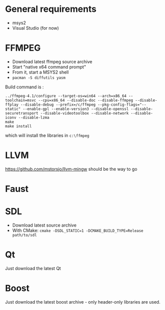 # General requirements

* msys2 
* Visual Studio (for now)

# FFMPEG

* Download latest ffmpeg source archive
* Start "native x64 command prompt"
* From it, start a MSYS2 shell
* `pacman -S diffutils yasm`

Build command is : 
```
../ffmpeg-4.1/configure --target-os=win64 --arch=x86_64 --toolchain=msvc --cpu=x86_64 --disable-doc --disable-ffmpeg --disable-ffplay --disable-debug --prefix=/c/ffmpeg --pkg-config-flags="--static" --enable-gpl --enable-version3 --disable-openssl --disable-securetransport --disable-videotoolbox --disable-network --disable-iconv --disable-lzma
make
make install
```    

which will install the libraries in `c:\ffmpeg`

# LLVM

https://github.com/mstorsjo/llvm-mingw should be the way to go

# Faust

# SDL

* Download latest source archive
* With CMake: `cmake -DSDL_STATIC=1 -DCMAKE_BUILD_TYPE=Release path/to/sdl`

# Qt

Just download the latest Qt

# Boost

Just download the latest boost archive - only header-only libraries are used.
